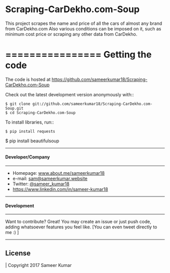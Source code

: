 # Scraping-CarDekho.com-Soup
This project scrapes the name and price of all the cars of almost any brand from CarDekho.com
Also various conditions can be imposed on it, such as minimum cost price or scraping any other data from CarDekho.



================
Getting the code
================


The code is hosted at https://github.com/sameerkumar18/Scraping-CarDekho.com-Soup

Check out the latest development version anonymously with::

    $ git clone git://github.com/sameerkumar18/Scraping-CarDekho.com-Soup.git
    $ cd Scraping-CarDekho.com-Soup

To install libraries, run::

	$ pip install requests
  $ pip install beautifulsoup
  

-------
#### Developer/Company
-------
* Homepage: www.about.me/sameerkumar18
* e-mail: sam@sameerkumar.website
* Twitter: [@sameer_kumar18](https://twitter.com/sameer_kumar18 "sameer_kumar18 on twitter")
* https://www.linkedin.com/in/sameer-kumar18
-------
#### Development
-------

Want to contribute? Great!
You may create an issue or just push code, adding whatsoever features you feel like. [You can even tweet directly to me :) ]

-------
License
-------

| Copyright 2017 Sameer Kumar
